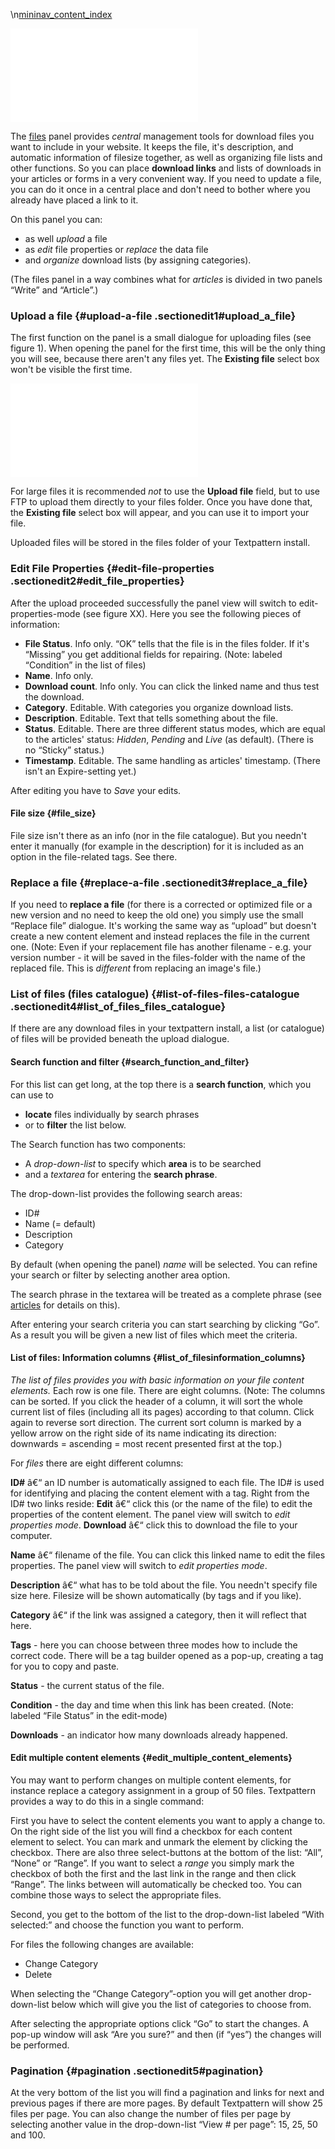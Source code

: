 \\n[mininav_content_index](/home/www/zendstudio/dokuwiki/bin/lib/exe/fetch.php?id=&media=mininav_content_index)

[![](/home/www/zendstudio/dokuwiki/bin/lib/exe/fetch.php?media=file:tab_content-file.png)](/home/www/zendstudio/dokuwiki/bin/lib/exe/detail.php?id=&media=file:tab_content-file.png)

The [files](/home/www/zendstudio/dokuwiki/bin/doku.php?id=files) panel
provides *central* management tools for download files you want to
include in your website. It keeps the file, it's description, and
automatic information of filesize together, as well as organizing file
lists and other functions. So you can place **download links** and lists
of downloads in your articles or forms in a very convenient way. If you
need to update a file, you can do it once in a central place and don't
need to bother where you already have placed a link to it.

On this panel you can:

-   as well *upload* a file
-   as *edit* file properties or *replace* the data file
-   and *organize* download lists (by assigning categories).

(The files panel in a way combines what for *articles* is divided in two
panels “Write” and “Article”.)

### Upload a file {#upload-a-file .sectionedit1#upload_a_file}

The first function on the panel is a small dialogue for uploading files
(see figure 1). When opening the panel for the first time, this will be
the only thing you will see, because there aren't any files yet. The
**Existing file** select box won't be visible the first time.

[![](/home/www/zendstudio/dokuwiki/bin/lib/exe/fetch.php?media=file:tab_files_upload_dropdowns.png)](/home/www/zendstudio/dokuwiki/bin/lib/exe/detail.php?id=&media=file:tab_files_upload_dropdowns.png)

For large files it is recommended *not* to use the **Upload file**
field, but to use FTP to upload them directly to your files folder. Once
you have done that, the **Existing file** select box will appear, and
you can use it to import your file.

Uploaded files will be stored in the files folder of your Textpattern
install.

### Edit File Properties {#edit-file-properties .sectionedit2#edit_file_properties}

After the upload proceeded successfully the panel view will switch to
edit-properties-mode (see figure XX). Here you see the following pieces
of information:

-   **File Status**. Info only. “OK” tells that the file is in the
    files folder. If it's “Missing” you get additional fields
    for repairing. (Note: labeled “Condition” in the list of files)
-   **Name**. Info only.
-   **Download count**. Info only. You can click the linked name and
    thus test the download.
-   **Category**. Editable. With categories you organize download lists.
-   **Description**. Editable. Text that tells something about the file.
-   **Status**. Editable. There are three different status modes, which
    are equal to the articles' status: *Hidden*, *Pending* and *Live*
    (as default). (There is no “Sticky” status.)
-   **Timestamp**. Editable. The same handling as articles' timestamp.
    (There isn't an Expire-setting yet.)

After editing you have to *Save* your edits.

#### File size {#file_size}

File size isn't there as an info (nor in the file catalogue). But you
needn't enter it manually (for example in the description) for it is
included as an option in the file-related tags. See there.

### Replace a file {#replace-a-file .sectionedit3#replace_a_file}

If you need to **replace a file** (for there is a corrected or optimized
file or a new version and no need to keep the old one) you simply use
the small “Replace file” dialogue. It's working the same way as “upload”
but doesn't create a new content element and instead replaces the file
in the current one. (Note: Even if your replacement file has another
filename - e.g. your version number - it will be saved in the
files-folder with the name of the replaced file. This is *different*
from replacing an image's file.)

### List of files (files catalogue) {#list-of-files-files-catalogue .sectionedit4#list_of_files_files_catalogue}

If there are any download files in your textpattern install, a list (or
catalogue) of files will be provided beneath the upload dialogue.

#### Search function and filter {#search_function_and_filter}

For this list can get long, at the top there is a **search function**,
which you can use to

-   **locate** files individually by search phrases
-   or to **filter** the list below.

The Search function has two components:

-   A *drop-down-list* to specify which **area** is to be searched
-   and a *textarea* for entering the **search phrase**.

The drop-down-list provides the following search areas:

-   ID\#
-   Name (= default)
-   Description
-   Category

By default (when opening the panel) *name* will be selected. You can
refine your search or filter by selecting another area option.

The search phrase in the textarea will be treated as a complete phrase
(see [articles](/home/www/zendstudio/dokuwiki/bin/doku.php?id=articles)
for details on this).

After entering your search criteria you can start searching by clicking
“Go”. As a result you will be given a new list of files which meet the
criteria.

#### List of files: Information columns {#list_of_filesinformation_columns}

*The list of files provides you with basic information on your file
content elements.* Each row is one file. There are eight columns. (Note:
The columns can be sorted. If you click the header of a column, it will
sort the whole current list of files (including all its pages) according
to that column. Click again to reverse sort direction. The current sort
column is marked by a yellow arrow on the right side of its name
indicating its direction: downwards = ascending = most recent presented
first at the top.)

For *files* there are eight different columns:

**ID\#** â€“ an ID number is automatically assigned to each file. The
ID\# is used for identifying and placing the content element with a tag.
Right from the ID\# two links reside: **Edit** â€“ click this (or the
name of the file) to edit the properties of the content element. The
panel view will switch to *edit properties mode*. **Download** â€“ click
this to download the file to your computer.

**Name** â€“ filename of the file. You can click this linked name to
edit the files properties. The panel view will switch to *edit
properties mode*.

**Description** â€“ what has to be told about the file. You needn't
specify file size here. Filesize will be shown automatically (by tags
and if you like).

**Category** â€“ if the link was assigned a category, then it will
reflect that here.

**Tags** - here you can choose between three modes how to include the
correct code. There will be a tag builder opened as a pop-up, creating a
tag for you to copy and paste.

**Status** - the current status of the file.

**Condition** - the day and time when this link has been created. (Note:
labeled “File Status” in the edit-mode)

**Downloads** - an indicator how many downloads already happened.

#### Edit multiple content elements {#edit_multiple_content_elements}

You may want to perform changes on multiple content elements, for
instance replace a category assignment in a group of 50 files.
Textpattern provides a way to do this in a single command:

First you have to select the content elements you want to apply a change
to. On the right side of the list you will find a checkbox for each
content element to select. You can mark and unmark the element by
clicking the checkbox. There are also three select-buttons at the bottom
of the list: “All”, “None” or “Range”. If you want to select a *range*
you simply mark the checkbox of both the first and the last link in the
range and then click “Range”. The links between will automatically be
checked too. You can combine those ways to select the appropriate files.

Second, you get to the bottom of the list to the drop-down-list labeled
“With selected:” and choose the function you want to perform.

For files the following changes are available:

-   Change Category
-   Delete

When selecting the “Change Category”-option you will get another
drop-down-list below which will give you the list of categories to
choose from.

After selecting the appropriate options click “Go” to start the changes.
A pop-up window will ask “Are you sure?” and then (if “yes”) the changes
will be performed.

### Pagination {#pagination .sectionedit5#pagination}

At the very bottom of the list you will find a pagination and links for
next and previous pages if there are more pages. By default Textpattern
will show 25 files per page. You can also change the number of files per
page by selecting another value in the drop-down-list “View \# per
page”: 15, 25, 50 and 100.
